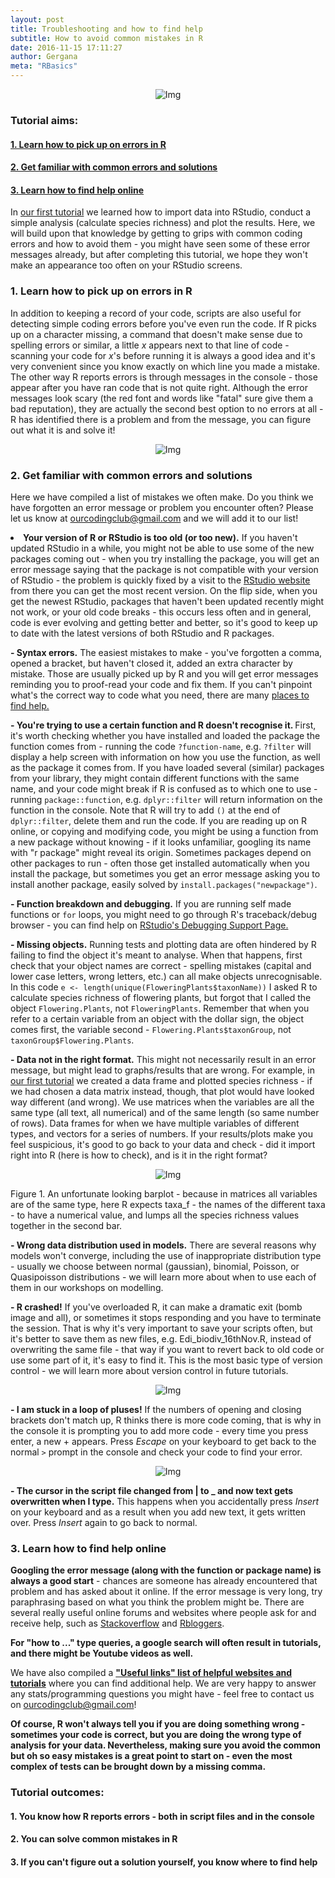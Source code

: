 ```yaml
---
layout: post
title: Troubleshooting and how to find help
subtitle: How to avoid common mistakes in R
date: 2016-11-15 17:11:27
author: Gergana
meta: "RBasics"
---
```

<div class="block">
          <center><img src="{{ site.baseurl }}/img/tutheader2.png" alt="Img"></center>
        </div>

### Tutorial aims:

#### <a href="#id">1. Learn how to pick up on errors in R</a>

#### <a href="#errors">2. Get familiar with common errors and solutions</a>

#### <a href="#help">3. Learn how to find help online</a>

In <a href="https://ourcodingclub.github.io/2016/11/13/intro-to-r.html">our first tutorial</a> we learned how to import data into RStudio, conduct a simple analysis (calculate species richness) and plot the results. Here, we will build upon that knowledge by getting to grips with common coding errors and how to avoid them - you might have seen some of these error messages already, but after completing this tutorial, we hope they won't make an appearance too often on your RStudio screens.

<a name="id"></a>

### 1. Learn how to pick up on errors in R

In addition to keeping a record of your code, scripts are also useful for detecting simple coding errors before you've even run the code. If R picks up on a character missing, a command that doesn't make sense due to spelling errors or similar, a little <i>x</i> appears next to that line of code - scanning your code for <i>x</i>'s before running it is always a good idea and it's very convenient since you know exactly on which line you made a mistake. The other way R reports errors is through messages in the console - those appear after you have ran code that is not quite right. Although the error messages look scary (the red font and words like "fatal" sure give them a bad reputation), they are actually the second best option to no errors at all - R has identified there is a problem and from the message, you can figure out what it is and solve it!

<div class="block">
          <center><img src="{{ site.baseurl }}/img/xandm.png" alt="Img"></center>
        </div>

<a name="errors"></a>

### 2. Get familiar with common errors and solutions

Here we have compiled a list of mistakes we often make. Do you think we have forgotten an error message or problem you encounter often? Please let us know at ourcodingclub@gmail.com and we will add it to our list!

<li><b>Your version of R or RStudio is too old (or too new).</b> If you haven't updated RStudio in a while, you might not be able to use some of the new packages coming out - when you try installing the package, you will get an error message saying that the package is not compatible with your version of RStudio - the problem is quickly fixed by a visit to the <a href="https://www.rstudio.com/products/rstudio/">RStudio website</a> from there you can get the most recent version. On the flip side, when you get the newest RStudio, packages that haven't been updated recently might not work, or your old code breaks - this occurs less often and in general, code is ever evolving and getting better and better, so it's good to keep up to date with the latest versions of both RStudio and R packages.</li>

<b> - Syntax errors.</b> The easiest mistakes to make - you've forgotten a comma, opened a bracket, but haven't closed it, added an extra character by mistake. Those are usually picked up by R and you will get error messages reminding you to proof-read your code and fix them. If you can't pinpoint what's the correct way to code what you need, there are many <a href="#help">places to find help.</a>

<b> - You're trying to use a certain function and R doesn't recognise it.
    </b> First, it's worth checking whether you have installed and loaded the package the function comes from - running the code `?function-name`, e.g. `?filter` will display a help screen with information on how you use the function, as well as the package it comes from. 
    If you have loaded several (similar) packages from your library, they might contain different functions with the same name, and your code might break if R is confused as to which one to use - running `package::function`, e.g. `dplyr::filter` will return information on the function in the console. Note that R will try to add `()` at the end of `dplyr::filter`, delete them and run the code. 
    If you are reading up on R online, or copying and modifying code, you might be using a function from a new package without knowing - if it looks unfamiliar, googling its name with "r package" might reveal its origin. Sometimes packages depend on other packages to run - often those get installed automatically when you install the package, but sometimes you get an error message asking you to install another package, easily solved by `install.packages("newpackage")`.

<b> - Function breakdown and debugging.</b> If you are running self made functions or `for` loops, you might need to go through R's traceback/debug browser - you can find help on <a href="https://support.rstudio.com/hc/en-us/articles/205612627-Debugging-with-RStudio">RStudio's Debugging Support Page.</a>

<b> - Missing objects.</b> Running tests and plotting data are often hindered by R failing to find the object it's meant to analyse. When that happens, first check that your object names are correct - spelling mistakes (capital and lower case letters, wrong letters, etc.) can all make objects unrecognisable. In this code `e <- length(unique(FloweringPlants$taxonName))` I asked R to calculate species richness of flowering plants, but forgot that I called the object `Flowering.Plants`, not `FloweringPlants`. Remember that when you refer to a certain variable from an object with the dollar sign, the object comes first, the variable second - `Flowering.Plants$taxonGroup`, not `taxonGroup$Flowering.Plants`.

<b> - Data not in the right format.</b> This might not necessarily result in an error message, but might lead to graphs/results that are wrong. For example, in <a href="https://ourcodingclub.github.io/2016/11/13/intro-to-r.html">our first tutorial</a> we created a data frame and plotted species richness - if we had chosen a data matrix instead, though, that plot would have looked way different (and wrong). We use matrices when the variables are all the same type (all text, all numerical) and of the same length (so same number of rows). Data frames for when we have multiple variables of different types, and vectors for a series of numbers. If your results/plots make you feel suspicious, it's good to go back to your data and check - did it import right into R (here is how to check), and is it in the right format?

<center><img src="{{ site.baseurl }}/img/wrong.png" alt="Img"></center>

Figure 1. An unfortunate looking barplot - because in matrices all variables are of the same type, here R expects taxa_f - the names of the different taxa - to have a numerical value, and lumps all the species richness values together in the second bar.

<b> - Wrong data distribution used in models.</b> There are several reasons why models won't converge, including the use of inappropriate distribution type - usually we choose between normal (gaussian), binomial, Poisson, or Quasipoisson distributions - we will learn more about when to use each of them in our workshops on modelling.

<b> - R crashed!</b> If you've overloaded R, it can make a dramatic exit (bomb image and all), or sometimes it stops responding and you have to terminate the session. That is why it's very important to save your scripts often, but it's better to save them as new files, e.g. Edi_biodiv_16thNov.R, instead of overwriting the same file - that way if you want to revert back to old code or use some part of it, it's easy to find it. This is the most basic type of version control - we will learn more about version control in future tutorials.


<center><img src="{{ site.baseurl }}/img/bomb.png" alt="Img"></center>


<b> - I am stuck in a loop of pluses!</b> If the numbers of opening and closing brackets don't match up, R thinks there is more code coming, that is why in the console it is prompting you to add more code - every time you press enter, a new + appears. Press <i>Escape</i> on your keyboard to get back to the normal `>` prompt in the console and check your code to find your error.


<center><img src="{{ site.baseurl }}/img/pluses.png" alt="Img"></center>


<b> - The cursor in the script file changed from | to _ and now text gets overwritten when I type.</b> This happens when you accidentally press <i>Insert</i> on your keyboard and as a result when you add new text, it gets written over. Press <i>Insert</i> again to go back to normal.

<a name="help"></a>

### 3. Learn how to find help online

<b>Googling the error message (along with the function or package name) is always a good start</b> - chances are someone has already encountered that problem and has asked about it online. If the error message is very long, try paraphrasing based on what you think the problem might be. There are several really useful online forums and websites where people ask for and receive help, such as <a href="http://stackoverflow.com ">Stackoverflow</a> and <a href="https://www.r-bloggers.com/">Rbloggers</a>.

<b>For "how to ..." type queries, a google search will often result in tutorials, and there might be Youtube videos as well.</b>

We have also compiled a <a href="https://ourcodingclub.github.io/links/"><b>"Useful links" list of helpful websites and tutorials</b></a> where you can find additional help. We are very happy to answer any stats/programming questions you might have - feel free to contact us on ourcodingclub@gmail.com!

<b>Of course, R won't always tell you if you are doing something wrong - sometimes your code is correct, but you are doing the wrong type of analysis for your data. Nevertheless, making sure you avoid the common but oh so easy mistakes is a great point to start on - even the most complex of tests can be brought down by a missing comma.</b>

### Tutorial outcomes:

#### 1. You know how R reports errors - both in script files and in the console

#### 2. You can solve common mistakes in R

#### 3. If you can't figure out a solution yourself, you know where to find help
